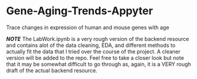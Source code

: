 # Gene-Aging-Trends-Appyter
Trace changes in expression of human and mouse genes with age


***NOTE***
The LabWork.ipynb is a very rough version of the backend resource and contains alot of the data cleaning, EDA, and different methods to actually fit the data that I tried over the course of the project. A cleaner version will be added to the repo. Feel free to take a closer look but note that it may be somewhat difficult to go through as, again, it is a VERY rough draft of the actual backend resource. 

